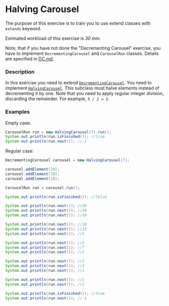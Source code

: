 # Halving Carousel

The purpose of this exercise is to train you to use extend classes with `extends` keyword.

Estimated workload of this exercise is _30 min_.

Note, that if you have not done the "Decrementing Carousel" exercise,
you have to implement `DecrementingCarousel` and `CarouselRun` classes.
Details are specified in [DC.md](https://github.com/pp8a/Java_Basics_ENG/tree/main/Classes/decrementing-carousel).

### Description

In this exercise you need to extend [`DecrementingCarousel`](https://github.com/pp8a/Java_Basics_ENG/tree/main/Classes/decrementing-carousel).
You need to implement [`HalvingCarousel`](src/main/java/com/epam/rd/autotasks/HalvingCarousel.java).
This subclass must halve elements instead of decrementing it by one.
Note that you need to apply regular integer division, discarding the remainder.
For example, `5 / 2 = 2`.

### Examples

Empty case:
```java
CarouselRun run = new HalvingCarousel(7).run();
System.out.println(run.isFinished()); //true
System.out.println(run.next()); //-1
```

Regular case:
```java
DecrementingCarousel carousel = new HalvingCarousel(7);

carousel.addElement(20);
carousel.addElement(30);
carousel.addElement(10);

CarouselRun run = carousel.run();

System.out.println(run.isFinished()); //false

System.out.println(run.next()); //20
System.out.println(run.next()); //30
System.out.println(run.next()); //10

System.out.println(run.next()); //10
System.out.println(run.next()); //15
System.out.println(run.next()); //5

System.out.println(run.next()); //5
System.out.println(run.next()); //7
System.out.println(run.next()); //2

System.out.println(run.next()); //2
System.out.println(run.next()); //3
System.out.println(run.next()); //1

System.out.println(run.next()); //1
System.out.println(run.next()); //1

System.out.println(run.isFinished()); //true
System.out.println(run.next()); //-1
```
